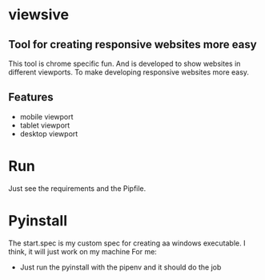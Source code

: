 # viewsive
## Tool for creating responsive websites more easy
This tool is chrome specific fun. And is developed to show websites in different viewports.
To make developing responsive websites more easy. 

## Features 
* mobile viewport
* tablet viewport 
* desktop viewport

# Run 
Just see the requirements and the Pipfile. 

# Pyinstall 
The start.spec is my custom spec for creating aa windows executable.
I think, it will just work on my machine 
For me: 
* Just run the pyinstall with the pipenv and it should do the job
